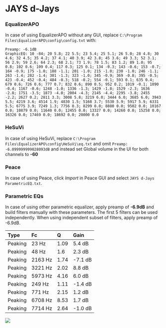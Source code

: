 # JAYS d-Jays

### EqualizerAPO
In case of using EqualizerAPO without any GUI, replace `C:\Program Files\EqualizerAPO\config\config.txt`
with:
```
Preamp: -6.1dB
GraphicEQ: 10 -84; 20 5.8; 22 5.5; 23 5.4; 25 5.1; 26 5.0; 28 4.8; 30 4.6; 32 4.5; 35 4.2; 37 4.1; 40 3.9; 42 3.8; 45 3.6; 49 3.3; 52 3.1; 56 2.9; 59 2.6; 64 2.3; 68 2.1; 73 1.9; 78 1.5; 83 1.2; 89 1.0; 95 0.8; 102 0.6; 109 0.4; 117 0.3; 125 0.1; 134 -0.3; 143 -0.6; 153 -0.7; 164 -0.9; 175 -1.0; 188 -1.1; 201 -1.0; 215 -1.0; 230 -1.0; 246 -1.1; 263 -1.4; 282 -1.4; 301 -1.3; 323 -1.0; 345 -0.9; 369 -0.8; 395 -0.5; 423 -0.4; 452 -0.4; 484 -0.3; 518 -0.2; 554 -0.1; 593 0.1; 635 0.4; 679 0.6; 726 0.6; 777 0.7; 832 0.6; 890 0.5; 952 0.2; 1019 -0.1; 1090 -0.4; 1167 -0.6; 1248 -1.0; 1336 -1.3; 1429 -1.8; 1529 -2.3; 1636 -2.8; 1751 -3.5; 1873 -4.0; 2004 -4.3; 2145 -4.4; 2295 -3.8; 2455 -2.2; 2627 0.2; 2811 3.3; 3008 5.8; 3219 6.0; 3444 6.0; 3685 6.0; 3943 5.5; 4219 3.6; 4514 1.9; 4830 1.5; 5168 3.7; 5530 5.9; 5917 5.9; 6331 5.5; 6775 3.9; 7249 1.3; 7756 0.3; 8299 0.0; 8880 0.0; 9502 0.0; 10167 0.0; 10879 0.0; 11640 0.0; 12455 0.0; 13327 0.0; 14260 0.0; 15258 0.0; 16326 0.0; 17469 0.0; 18692 0.0; 20000 0.0
```

### HeSuVi
In case of using HeSuVi, replace `C:\Program Files\EqualizerAPO\config\HeSuVi\eq.txt` and omit `Preamp:
-6.099999999028093dB` and instead set Global volume in the UI for both channels to **-60**

### Peace
In case of using Peace, click *Import* in Peace GUI and select `JAYS d-Jays ParametricEQ.txt`.

### Parametric EQs
In case of using other parametric equalizer, apply preamp of **-6.9dB** and build filters manually
with these parameters. The first 5 filters can be used independently.
When using independent subset of filters, apply preamp of -6.9dB.

| Type    | Fc      |    Q | Gain    |
|:--------|:--------|:-----|:--------|
| Peaking | 23 Hz   | 1.09 | 5.4 dB  |
| Peaking | 48 Hz   | 1.6  | 2.3 dB  |
| Peaking | 2163 Hz | 1.74 | -7.1 dB |
| Peaking | 3221 Hz | 2.02 | 8.8 dB  |
| Peaking | 5973 Hz | 4.16 | 6.0 dB  |
| Peaking | 249 Hz  | 1.11 | -1.4 dB |
| Peaking | 771 Hz  | 2.15 | 1.2 dB  |
| Peaking | 6708 Hz | 8.53 | 1.7 dB  |
| Peaking | 7714 Hz | 2.64 | -1.0 dB |

![](https://raw.githubusercontent.com/jaakkopasanen/AutoEq/master/results/headphonecom/sbaf-serious/JAYS%20d-Jays/JAYS%20d-Jays.png)